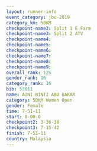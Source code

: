 ```yaml
---
layout: runner-info 
event_category: jbu-2019 
category_km: 50KM 
checkpoint-name2: Split 1 E Farm 
checkpoint-name3: Split 2 ATV 
checkpoint-name4: 
checkpoint-name5: 
checkpoint-name6: 
checkpoint-name7: 
checkpoint-name8: 
checkpoint-name9: 
overall_rank: 125
gender_rank: 16
category_rank: 16
bib: 53011
name: AZNI BINTI ABU BAKAR
category: 50KM Women Open
gender: Female
time: 7-51-11
start: 0-00.0
checkpoint2: 3-36-38
checkpoint3: 7-15-42
finish: 7-51-11
country: Malaysia
---
```

